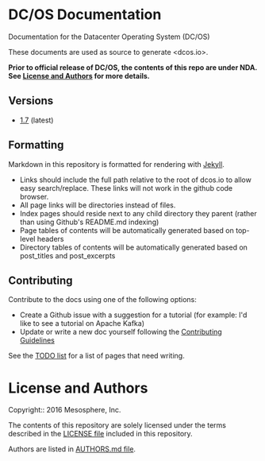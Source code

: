 # DC/OS Documentation
Documentation for the Datacenter Operating System (DC/OS)

These documents are used as source to generate <dcos.io>.

**Prior to official release of DC/OS, the contents of this repo are under NDA. See [License and Authors](#license-and-authors) for more details.**

## Versions

- [1.7](1.7) (latest)

## Formatting

Markdown in this repository is formatted for rendering with [Jekyll](https://jekyllrb.com/).

- Links should include the full path relative to the root of dcos.io to allow easy search/replace. These links will not work in the github code browser.
- All page links will be directories instead of files.
- Index pages should reside next to any child directory they parent (rather than using Github's README.md indexing)
- Page tables of contents will be automatically generated based on top-level headers
- Directory tables of contents will be automatically generated based on post_titles and post_excerpts

## Contributing

Contribute to the docs using one of the following options:

* Create a Github issue with a suggestion for a tutorial (for example: I'd like to see a tutorial on Apache Kafka)
* Update or write a new doc yourself following the [Contributing Guidelines](CONTRIBUTING.md)

See the [TODO list](TODO.md) for a list of pages that need writing.

# License and Authors

Copyright:: 2016 Mesosphere, Inc.

The contents of this repository are solely licensed under the terms described in the [LICENSE file](./LICENSE) included in this repository.

Authors are listed in [AUTHORS.md file](./AUTHORS.md).
